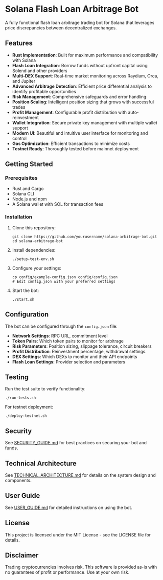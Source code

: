 # Solana Flash Loan Arbitrage Bot

A fully functional flash loan arbitrage trading bot for Solana that leverages price discrepancies between decentralized exchanges.

## Features

- **Rust Implementation**: Built for maximum performance and compatibility with Solana
- **Flash Loan Integration**: Borrow funds without upfront capital using Solend and other providers
- **Multi-DEX Support**: Real-time market monitoring across Raydium, Orca, and Jupiter
- **Advanced Arbitrage Detection**: Efficient price differential analysis to identify profitable opportunities
- **Risk Management**: Comprehensive safeguards and error handling
- **Position Scaling**: Intelligent position sizing that grows with successful trades
- **Profit Management**: Configurable profit distribution with auto-reinvestment
- **Wallet Integration**: Secure private key management with multiple wallet support
- **Modern UI**: Beautiful and intuitive user interface for monitoring and control
- **Gas Optimization**: Efficient transactions to minimize costs
- **Testnet Ready**: Thoroughly tested before mainnet deployment

## Getting Started

### Prerequisites

- Rust and Cargo
- Solana CLI
- Node.js and npm
- A Solana wallet with SOL for transaction fees

### Installation

1. Clone this repository:
   ```
   git clone https://github.com/yourusername/solana-arbitrage-bot.git
   cd solana-arbitrage-bot
   ```

2. Install dependencies:
   ```
   ./setup-test-env.sh
   ```

3. Configure your settings:
   ```
   cp config/example-config.json config/config.json
   # Edit config.json with your preferred settings
   ```

4. Start the bot:
   ```
   ./start.sh
   ```

## Configuration

The bot can be configured through the `config.json` file:

- **Network Settings**: RPC URL, commitment level
- **Token Pairs**: Which token pairs to monitor for arbitrage
- **Risk Parameters**: Position sizing, slippage tolerance, circuit breakers
- **Profit Distribution**: Reinvestment percentage, withdrawal settings
- **DEX Settings**: Which DEXs to monitor and their API endpoints
- **Flash Loan Settings**: Provider selection and parameters

## Testing

Run the test suite to verify functionality:

```
./run-tests.sh
```

For testnet deployment:

```
./deploy-testnet.sh
```

## Security

See [SECURITY_GUIDE.md](docs/SECURITY_GUIDE.md) for best practices on securing your bot and funds.

## Technical Architecture

See [TECHNICAL_ARCHITECTURE.md](docs/TECHNICAL_ARCHITECTURE.md) for details on the system design and components.

## User Guide

See [USER_GUIDE.md](docs/USER_GUIDE.md) for detailed instructions on using the bot.

## License

This project is licensed under the MIT License - see the LICENSE file for details.

## Disclaimer

Trading cryptocurrencies involves risk. This software is provided as-is with no guarantees of profit or performance. Use at your own risk.
